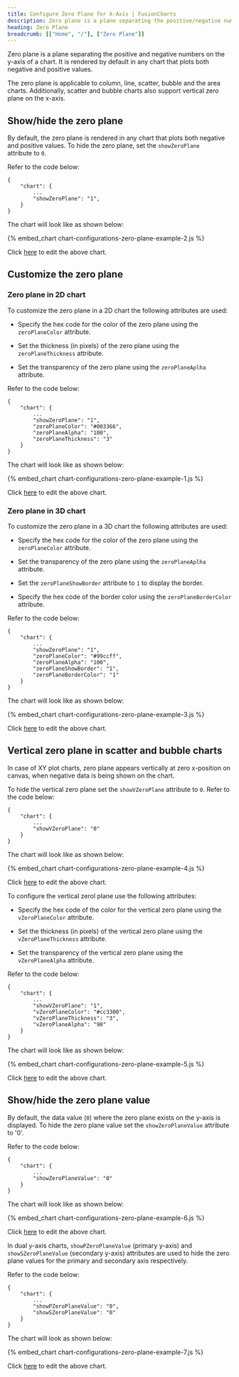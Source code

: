 ```yaml
---
title: Configure Zero Plane for X-Axis | FusionCharts
description: Zero plane is a plane separating the positive/negative numbers on the y-axis. The zero plane appears in the column, line, scatter, bubble charts.
heading: Zero Plane
breadcrumb: [["Home", "/"], ["Zero Plane"]]
---
```


Zero plane is a plane separating the positive and negative numbers on the y-axis of a chart. It is rendered by default in any chart that plots both negative and positive values.

The zero plane is applicable to column, line, scatter, bubble and the area charts. Additionally, scatter and bubble charts also support vertical zero plane on the x-axis.

## Show/hide the zero plane

By default, the zero plane is rendered in any chart that plots both negative and positive values.  To hide the zero plane, set the `showZeroPlane	` attribute to `0`. 

Refer to the code below:

```
{
    "chart": {
        ...
        "showZeroPlane": "1",
    }
}
```

The chart will look like as shown below:

{% embed_chart chart-configurations-zero-plane-example-2.js %}

Click [here](http://jsfiddle.net/fusioncharts/pxxsdfe0/) to edit the above chart.

## Customize the zero plane

### Zero plane in 2D chart

To customize the zero plane in a  2D chart the  following attributes are used:

* Specify the hex code for the color of the  zero plane using the `zeroPlaneColor` attribute.

* Set the thickness (in pixels) of the zero plane using the `zeroPlaneThickness` attribute.

* Set the transparency of the zero plane using the `zeroPlaneAplha` attribute.

Refer to the code below:

```
{
    "chart": {
        ...
        "showZeroPlane": "1",
        "zeroPlaneColor": "#003366",
        "zeroPlaneAlpha": "100",
        "zeroPlaneThickness": "3"
    }
}
```

The chart will look like as shown below:

{% embed_chart chart-configurations-zero-plane-example-1.js %}

Click [here](http://jsfiddle.net/fusioncharts/ydxdrozz/) to edit the above chart.

### Zero plane in 3D chart

To customize the zero plane in a 3D chart the  following attributes are used:

* Specify the hex code for the color of the  zero plane using the `zeroPlaneColor` attribute.

* Set the transparency of the zero plane using the `zeroPlaneAplha` attribute.

* Set the `zeroPlaneShowBorder` attribute to `1` to display the border.

* Specify the hex code of the border color using the `zeroPlaneBorderColor` attribute.

Refer to the code below:

```
{
    "chart": {
        ...
        "showZeroPlane": "1",
        "zeroPlaneColor": "#99ccff",
        "zeroPlaneAlpha": "100",
        "zeroPlaneShowBorder": "1",
        "zeroPlaneBorderColor": "1"
    }
}
```

The chart will look like as shown below:

{% embed_chart chart-configurations-zero-plane-example-3.js %}

Click [here](http://jsfiddle.net/fusioncharts/z6mqxka9/) to edit the above chart.

## Vertical zero plane in scatter and bubble charts

In case of XY plot charts, zero plane appears vertically at zero x-position on canvas, when negative data is being shown on the chart.

To hide the vertical zero plane set the `showVZeroPlane` attribute to `0`. Refer to the code below:

```
{
    "chart": {
        ...
        "showVZeroPlane": "0"       
    }
}
```

The chart will look like as shown below:

{% embed_chart chart-configurations-zero-plane-example-4.js %}

Click [here](http://jsfiddle.net/fusioncharts/1u4f1jpy/) to edit the above chart.

To configure the vertical zerol plane use the following attributes:

* Specify the hex code of the color for the vertical zero plane using the `vZeroPlaneColor` attribute.

* Set the thickness (in pixels) of the vertical zero plane using the `vZeroPlaneThickness` attribute.

* Set the transparency of the vertical zero plane using the `vZeroPlaneAlpha` attribute.

Refer to the code below:

```
{
    "chart": {
        ...
        "showVZeroPlane": "1",
        "vZeroPlaneColor": "#cc3300",
        "vZeroPlaneThickness": "3",
        "vZeroPlaneAlpha": "90"
    }
}
```

The chart will look like as shown below:

{% embed_chart chart-configurations-zero-plane-example-5.js %}

Click [here](http://jsfiddle.net/fusioncharts/8qqeL31d/) to edit the above chart.

## Show/hide the zero plane value

By default, the data value (`0`) where the zero plane exists on the y-axis is displayed. To hide the zero plane value set the `showZeroPlaneValue` attribute to '0'. 

Refer to the code below:

```
{
    "chart": {
        ...
        "showZeroPlaneValue": "0"
    }
}
```

The chart will look like as shown below:

{% embed_chart chart-configurations-zero-plane-example-6.js %}

Click [here](http://jsfiddle.net/fusioncharts/tqr0yapk/) to edit the above chart.

In dual y-axis charts, `showPZeroPlaneValue` (primary y-axis) and `showSZeroPlaneValue` (secondary y-axis) attributes are used to hide the zero plane values for the primary and secondary axis respectively.

Refer to the code below:

```
{
    "chart": {
        ...
        "showPZeroPlaneValue": "0",
        "showSZeroPlaneValue": "0"
    }
}
```

The chart will look as shown below:

{% embed_chart chart-configurations-zero-plane-example-7.js %}

Click [here](http://jsfiddle.net/fusioncharts/q364f9az/) to edit the above chart.